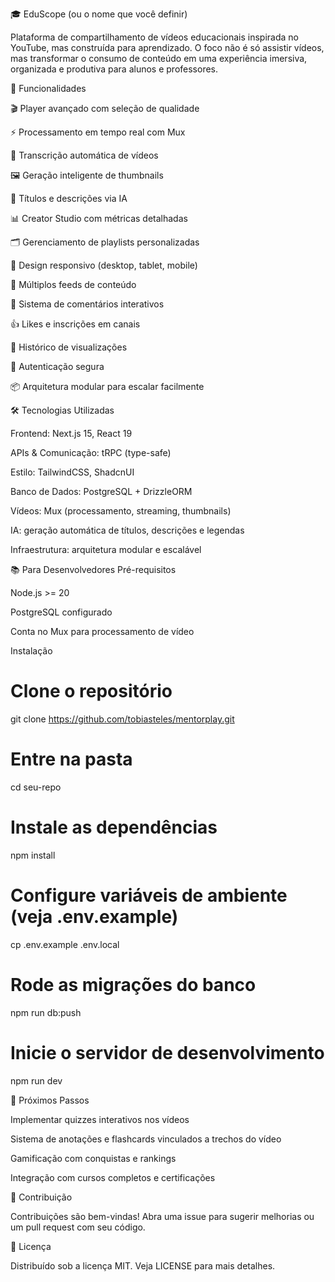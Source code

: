 🎓 EduScope (ou o nome que você definir)

Plataforma de compartilhamento de vídeos educacionais inspirada no YouTube, mas construída para aprendizado.
O foco não é só assistir vídeos, mas transformar o consumo de conteúdo em uma experiência imersiva, organizada e produtiva para alunos e professores.

🚀 Funcionalidades

🎬 Player avançado com seleção de qualidade

⚡ Processamento em tempo real com Mux

📝 Transcrição automática de vídeos

🖼️ Geração inteligente de thumbnails

🤖 Títulos e descrições via IA

📊 Creator Studio com métricas detalhadas

🗂️ Gerenciamento de playlists personalizadas

📱 Design responsivo (desktop, tablet, mobile)

🔄 Múltiplos feeds de conteúdo

💬 Sistema de comentários interativos

👍 Likes e inscrições em canais

🎯 Histórico de visualizações

🔐 Autenticação segura

📦 Arquitetura modular para escalar facilmente

🛠️ Tecnologias Utilizadas

Frontend: Next.js 15, React 19

APIs & Comunicação: tRPC (type-safe)

Estilo: TailwindCSS, ShadcnUI

Banco de Dados: PostgreSQL + DrizzleORM

Vídeos: Mux (processamento, streaming, thumbnails)

IA: geração automática de títulos, descrições e legendas

Infraestrutura: arquitetura modular e escalável

📚 Para Desenvolvedores
Pré-requisitos

Node.js >= 20

PostgreSQL configurado

Conta no Mux
 para processamento de vídeo

Instalação
# Clone o repositório
git clone https://github.com/tobiasteles/mentorplay.git

# Entre na pasta
cd seu-repo

# Instale as dependências
npm install

# Configure variáveis de ambiente (veja .env.example)
cp .env.example .env.local

# Rode as migrações do banco
npm run db:push

# Inicie o servidor de desenvolvimento
npm run dev

🔮 Próximos Passos

 Implementar quizzes interativos nos vídeos

 Sistema de anotações e flashcards vinculados a trechos do vídeo

 Gamificação com conquistas e rankings

 Integração com cursos completos e certificações

🤝 Contribuição

Contribuições são bem-vindas!
Abra uma issue para sugerir melhorias ou um pull request com seu código.

📄 Licença

Distribuído sob a licença MIT. Veja LICENSE para mais detalhes.